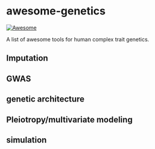 # awesome-genetics

[![Awesome](https://awesome.re/badge.svg)](https://awesome.re)

A list of awesome tools for human complex trait genetics.

## Imputation

## GWAS

## genetic architecture

## Pleiotropy/multivariate modeling

## simulation

